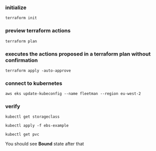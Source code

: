 ### initialize

    terraform init

### preview terraform actions

    terraform plan

### executes the actions proposed in a terraform plan without confirmation

    terraform apply -auto-approve

### connect to kubernetes

    aws eks update-kubeconfig --name fleetman --region eu-west-2

### verify 

    kubectl get storageclass 

    kubectl apply -f ebs-example

    kubectl get pvc 

You should see **Bound** state after that

